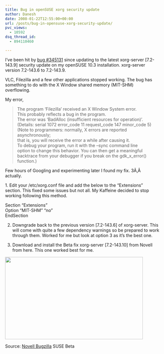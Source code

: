 ```yaml
---
title: Bug in openSUSE xorg security update
author: Danesh
date: 2008-01-22T12:55:00+00:00
url: /posts/bug-in-opensuse-xorg-security-update/
pvc_views:
  - 10592
dsq_thread_id:
  - 894110460

---
```

I&#8217;ve been hit by [bug #345131][1] since updating to the latest xorg-server [7.2-143.9] security update on my openSUSE 10.3 installation. xorg-server version 7.2-143.6 to 7.2-143.9.

VLC, Filezilla and a few other applications stopped working. The bug has something to do with the X Window shared memory (MIT-SHM) overflowing.

My error,

> The program &#8216;Filezilla&#8217; received an X Window System error.  
> This probably reflects a bug in the program.  
> The error was &#8216;BadAlloc (insufficient resources for operation)&#8217;.  
> (Details: serial 1072 error\_code 11 request\_code 147 minor_code 5)  
> (Note to programmers: normally, X errors are reported asynchronously;  
> that is, you will receive the error a while after causing it.  
> To debug your program, run it with the &#8211;sync command line  
> option to change this behavior. You can then get a meaningful  
> backtrace from your debugger if you break on the gdk\_x\_error() function.)

Few hours of Googling and experimenting later I found my fix. 3Ã‚Â  actually.

<!--more-->1. Edit your /etc/xorg.conf file and add the below to the &#8220;Extensions&#8221; section. This fixed some issues but not all. My Kaffeine decided to stop working following this method.

Section &#8220;Extensions&#8221;  
Option &#8220;MIT-SHM&#8221; &#8220;no&#8221;  
EndSection

2. Downgrade back to the previous version [7.2-143.6] of xorg-server. This will come with quite a few dependency warnings so be prepared to work through them. Worked for me but look at option 3 as it&#8217;s the best one.

3. Download and install the Beta fix xorg-server [7.2-143.10] from Novell from here. This one worked best for me.

<img loading="lazy" src="http://farm3.static.flickr.com/2085/2211346047_76d47bd0f3.jpg" height="269" width="450" /> 

Source: [Novell Bugzilla][1] SUSE Beta

 [1]: https://bugzilla.novell.com/show_bug.cgi?id=345131
